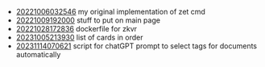 - [20221006032546](/zet/20221006032546/README.md) my original implementation of zet cmd
- [20221009192000](/zet/20221009192000/README.md) stuff to put on main page
- [20221028172836](/zet/20221028172836/README.md) dockerfile for zkvr
- [20231005213930](/zet/20231005213930/README.md) list of cards in order
- [20231114070621](/zet/20231114070621/README.md) script for chatGPT prompt to select tags for documents automatically

